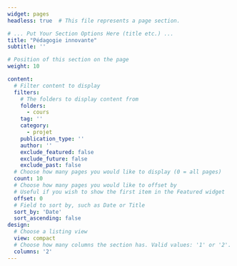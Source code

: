 ```yaml
---
widget: pages
headless: true  # This file represents a page section.

# ... Put Your Section Options Here (title etc.) ...
title: "Pédagogie innovante"
subtitle: ''

# Position of this section on the page
weight: 10

content:
  # Filter content to display
  filters:
    # The folders to display content from
    folders:
      - cours
    tag: ''
    category:
      - projet
    publication_type: ''
    author: ''
    exclude_featured: false
    exclude_future: false
    exclude_past: false
  # Choose how many pages you would like to display (0 = all pages)
  count: 10
  # Choose how many pages you would like to offset by
  # Useful if you wish to show the first item in the Featured widget
  offset: 0
  # Field to sort by, such as Date or Title
  sort_by: 'Date'
  sort_ascending: false
design:
  # Choose a listing view
  view: compact
  # Choose how many columns the section has. Valid values: '1' or '2'.
  columns: '2'
---
```

